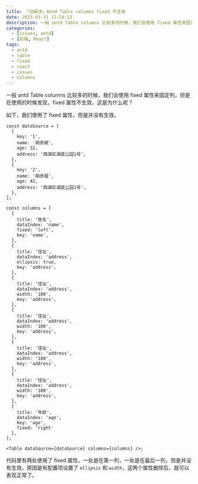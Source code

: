```yaml
---
title: 「已解决」Antd Table columns fixed 不生效
date: 2023-03-31 11:24:13
description: 一般 antd Table columns 比较多的时候，我们会使用 fixed 属性来固定列，但是在使用的时候发现，fixed 属性不生效，这是为什么呢？
categories:
  - [issues, antd]
  - [前端, React]
tags:
  - antd
  - table
  - fixed
  - react
  - issues
  - columns
---
```


<ins class="adsbygoogle" style="display:block; text-align:center;"  data-ad-layout="in-article" data-ad-format="fluid" data-ad-client="ca-pub-7962287588031867" data-ad-slot="2542544532"></ins><script> (adsbygoogle = window.adsbygoogle || []).push({});</script>

一般 antd Table columns 比较多的时候，我们会使用 fixed 属性来固定列，但是在使用的时候发现，fixed 属性不生效，这是为什么呢？

如下，我们使用了 fixed 属性，但是并没有生效。

```tsx
const dataSource = [
  {
    key: '1',
    name: '胡彦斌',
    age: 32,
    address: '西湖区湖底公园1号',
  },
  {
    key: '2',
    name: '胡彦祖',
    age: 42,
    address: '西湖区湖底公园1号',
  },
];

const columns = [
  {
    title: '姓名',
    dataIndex: 'name',
    fixed: 'left',
    key: 'name',
  },
  {
    title: '住址',
    dataIndex: 'address',
    ellipsis: true,
    key: 'address',
  },
  {
    title: '住址',
    dataIndex: 'address',
    width: '100',
    key: 'address',
  },
  {
    title: '住址',
    dataIndex: 'address',
    width: '100',
    key: 'address',
  },
  {
    title: '住址',
    dataIndex: 'address',
    width: '100',
    key: 'address',
  },
  {
    title: '住址',
    dataIndex: 'address',
    width: '100',
    key: 'address',
  },
  {
    title: '年龄',
    dataIndex: 'age',
    key: 'age',
    fixed: 'right'
  },
];

<Table dataSource={dataSource} columns={columns} />;
```

代码里有两处使用了 fixed 属性，一处是在第一列，一处是在最后一列，但是并没有生效。原因是有配置项设置了 `ellipsis` 和 `width`，这两个属性删除后，就可以表现正常了。
